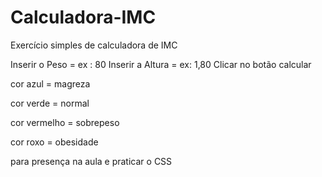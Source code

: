 # Calculadora-IMC
Exercício simples de calculadora de IMC

Inserir o Peso  = ex : 80
Inserir a Altura = ex: 1,80
Clicar no botão calcular 

cor azul = magreza

cor verde = normal

cor vermelho = sobrepeso

cor roxo = obesidade 

para presença na aula e praticar o CSS
